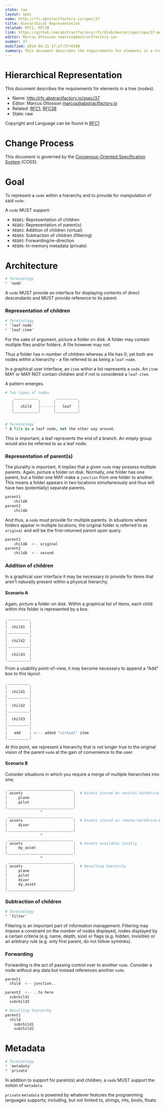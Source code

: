 ```yaml
---
state: raw
layout: spec
name: http://rfc.abstractfactory.io/spec/37
title: Hierarchical Representation
related: RFC1, RFC38
link: https://github.com/abstractfactory/rfc/blob/master/spec/spec37.md
editor: Marcus Ottosson <marcus@abstractfactory.io>
number: 37
modified: 2014-04-21 17:27:57+0100
summary: This document describes the requirements for elements in a tree (nodes).
---
```


# Hierarchical Representation

This document describes the requirements for elements in a tree (nodes).

* Name: http://rfc.abstractfactory.io/spec/37
* Editor: Marcus Ottosson <marcus@abstractfactory.io>
* Related: [RFC1](http://rfc.abstractfactory.io/spec/1), [RFC38](http://rfc.abstractfactory.io/spec/38)
* State: raw

Copyright and Language can be found in [RFC1](http://rfc.abstractfactory.io/spec/1)

# Change Process

This document is governed by the [Consensus-Oriented Specification System](http://www.digistan.org/spec:1/COSS) (COSS).

# Goal

To represent a `node` within a hierarchy and to provide for manipulation of said `node`.

A `node` MUST support:

* `REQ01`: Representation of children
* `REQ02`: Representation of parent(s)
* `REQ03`: Addition of children (virtual)
* `REQ04`: Subtraction of children (filtering)
* `REQ05`: Forwarding/re-direction
* `REQ06`: In-memory metadata (private)

# Architecture

```python
# Terminology
* `node`
```

A `node` MUST provide an interface for displaying contents of direct descendants and MUST provide reference to its parent.

### Representation of children

```python
# Terminology
* `leaf-node`
* `leaf-item`
```

For the sake of argument, picture a folder on disk. A folder may contain multiple files and/or folders. A file however may not.

Thus a folder has n-number of children whereas a file has 0; yet both are nodes within a hierarchy - a file referred to as being a `leaf-node`.

In a graphical user interface, an `item` within a list represents a `node`. An `item` MAY or MAY NOT contain children and if not is considered a `leaf-item`.

A pattern emerges.

```python
# Two types of nodes
    ___________        __________ 
   |           |      |          |
   |   child   |------|   leaf   |
   |___________|      |__________|
 
```

```python
# Terminology
* A file is a leaf node, not the other way around.
```

This is important; a leaf represents the end of a branch. An empty group would also be referred to as a leaf node.

### Representation of parent(s)

The plurality is important. It implies that a given `node` may possess multiple parents. Again, picture a folder on disk. Normally, one folder has one parent, but a folder one MAY make a `junction` from one folder to another. This means a folder appears in two locations simultaneously and thus will have two (potentially) separate parents.

```python
parent1
    childA
parent2
    childA
```

And thus, a `node` must provide for multiple parents. In situations where folders appear in multiple locations, the original folder is referred to as `original` and will be the first-returned parent upon query.

```python
parent1
    childA  <-- original
parent2
    childA  <-- second
```

### Addition of children

In a graphical user interface it may be necessary to provide for items that aren't naturally present within a physical hierarchy.

#### Scenario A

Again, picture a folder on disk. Within a graphical list of items, each child within this folder is represented by a box.

```python
 __________
|          |
|  child1  |
|__________|
|          |
|  child2  |
|__________|
|          |
|  child3  |
|__________| 

```

From a usability point-of-view, it may become necessary to append a "Add" box to this layout.

```python
 __________
|          |
|  child1  |
|__________|
|          |
|  child2  |
|__________|
|          |
|  child3  |
|__________| 
|          |
|   add    | <--- added "virtual" item
|__________|

```

At this point, we represent a hierarchy that is not longer true to the original vision of the parent `node` at the gain of convenience to the user.

#### Scenario B

Consider situations in which you require a merge of multiple hierarchies into one;

```python
 ______________________________
| assets                       |  # Assets stored on central-harddrive-A
|     plane                    |
|     pilot                    |
|______________________________|
                +
 ______________________________
| assets                       |  # Assets stored on remote-harddrive-B
|     diver                    |
|______________________________|
                +
 ______________________________
| assets                       |  # Assets available locally
|     my_asset                 |
|______________________________|
                =
 ______________________________
| assets                       |  # Resulting hierarchy
|     plane                    |
|     pilot                    |
|     diver                    |
|     my_asset                 |
|______________________________|

```

### Subtraction of children

```python
# Terminology
* `filter`
```

Filtering is an important part of information management. Filtering may impose a constraint on the number of nodes displayed, nodes displayed by a certain criteria (e.g. name, depth, size) or flags (e.g. hidden, invisible) or an arbitrary rule (e.g. only first parent, do not follow symlinks).

### Forwarding

Forwarding is the act of passing control over to another `node`. Consider a node without any data but instead references another `node`.

```python
parent1
  child  <-- junction..

parent2  <-- ..to here
  subchild1
  subchild2

# Resulting hierarchy
parent1
  child
    subchild1
    subchild2
```

# Metadata

```python
# Terminology
* `metadata`
* `private`
```

In addition to support for parent(s) and children, a `node` MUST support the notion of `metadata`.

`private` `metadata` is powered by whatever features the programming languages supports; including, but not limited to, strings, ints, bools, floats.